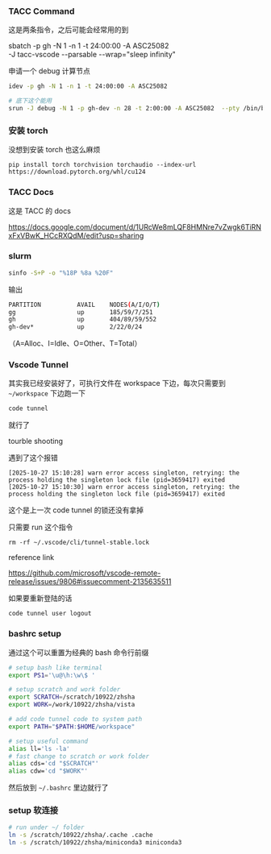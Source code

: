 ### TACC Command

这是两条指令，之后可能会经常用的到



sbatch -p gh -N 1 -n 1 -t 24:00:00 -A ASC25082 \
 -J tacc-vscode --parsable --wrap="sleep infinity"



申请一个 debug 计算节点

```bash
idev -p gh -N 1 -n 1 -t 24:00:00 -A ASC25082

# 底下这个能用
srun -J debug -N 1 -p gh-dev -n 28 -t 2:00:00 -A ASC25082  --pty /bin/bash
```





### 安装 torch

没想到安装 torch 也这么麻烦

```
pip install torch torchvision torchaudio --index-url https://download.pytorch.org/whl/cu124
```





### TACC Docs

这是 TACC 的 docs

https://docs.google.com/document/d/1URcWe8mLQF8HMNre7vZwgk6TiRNxFxVBwK_HCcRXQdM/edit?usp=sharing 



### slurm

```bash
sinfo -S+P -o "%18P %8a %20F"
```

输出

```bash
PARTITION          AVAIL    NODES(A/I/O/T)
gg                 up       185/59/7/251
gh                 up       404/89/59/552
gh-dev*            up       2/22/0/24
```

（A=Alloc、I=Idle、O=Other、T=Total）



### Vscode Tunnel

其实我已经安装好了，可执行文件在 workspace 下边，每次只需要到 `~/workspace` 下边跑一下

```bash
code tunnel 
```

就行了



tourble shooting 

遇到了这个报错

```
[2025-10-27 15:10:28] warn error access singleton, retrying: the process holding the singleton lock file (pid=3659417) exited
[2025-10-27 15:10:30] warn error access singleton, retrying: the process holding the singleton lock file (pid=3659417) exited
```

这个是上一次 code tunnel 的锁还没有拿掉

只需要 run 这个指令

```
rm -rf ~/.vscode/cli/tunnel-stable.lock
```

reference link

https://github.com/microsoft/vscode-remote-release/issues/9806#issuecomment-2135635511 



如果要重新登陆的话

```
code tunnel user logout
```



### bashrc setup

通过这个可以重置为经典的 bash 命令行前缀

```bash
# setup bash like terminal
export PS1='\u@\h:\w\$ '

# setup scratch and work folder
export SCRATCH=/scratch/10922/zhsha
export WORK=/work/10922/zhsha/vista

# add code tunnel code to system path
export PATH="$PATH:$HOME/workspace"

# setup useful command
alias ll='ls -la'
# fast change to scratch or work folder
alias cds='cd "$SCRATCH"'
alias cdw='cd "$WORK"'


```

然后放到 `~/.bashrc` 里边就行了



### setup 软连接

```bash
# run under ~/ folder
ln -s /scratch/10922/zhsha/.cache .cache
ln -s /scratch/10922/zhsha/miniconda3 miniconda3
```















